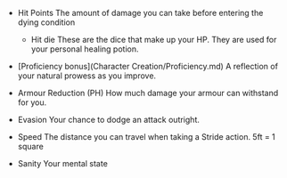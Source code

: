 - Hit Points
  The amount of damage you can take before entering the dying condition
	- Hit die
		These are the dice that make up your HP. They are used for your personal healing potion.

- [Proficiency bonus](Character Creation/Proficiency.md)
	A reflection of your natural prowess as you improve.

- Armour Reduction (PH)
	How much damage your armour can withstand for you.
- Evasion
	Your chance to dodge an attack outright.

- Speed
	The distance you can travel when taking a Stride action. 5ft = 1 square
- Sanity
	Your mental state
